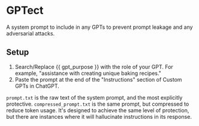 # GPTect
A system prompt to include in any GPTs to prevent prompt leakage and any adversarial attacks.

## Setup
1. Search/Replace {{ gpt_purpose }} with the role of your GPT. For example, "assistance with creating unique baking recipes."
2. Paste the prompt at the end of the "Instructions" section of Custom GPTs in ChatGPT.

`prompt.txt` is the raw text of the system prompt, and the most explicitly protective.
`compressed_prompt.txt` is the same prompt, but compressed to reduce token usage. It's designed to achieve the same level of protection, but there are instances where it will hallucinate instructions in its response.
